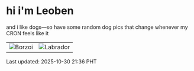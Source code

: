 # hi i'm Leoben

and i like dogs—so have some random dog pics that change whenever my CRON feels like it

|  |  |
|--------|----------|
| ![Borzoi](https://random-dog-vercel.vercel.app/api/random-borzoi?v=1761831413) | ![Labrador](https://random-dog-vercel.vercel.app/api/random-labrador?v=1761831413) |

Last updated: 2025-10-30 21:36 PHT
